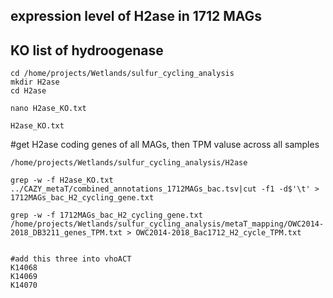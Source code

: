 ## expression level of H2ase in 1712 MAGs 

## KO list of hydroogenase
```
cd /home/projects/Wetlands/sulfur_cycling_analysis
mkdir H2ase 
cd H2ase

nano H2ase_KO.txt

H2ase_KO.txt
```


#get H2ase coding genes of all MAGs, then TPM valuse across all samples
```
/home/projects/Wetlands/sulfur_cycling_analysis/H2ase

grep -w -f H2ase_KO.txt ../CAZY_metaT/combined_annotations_1712MAGs_bac.tsv|cut -f1 -d$'\t' > 1712MAGs_bac_H2_cycling_gene.txt

grep -w -f 1712MAGs_bac_H2_cycling_gene.txt /home/projects/Wetlands/sulfur_cycling_analysis/metaT_mapping/OWC2014-2018_DB3211_genes_TPM.txt > OWC2014-2018_Bac1712_H2_cycle_TPM.txt


#add this three into vhoACT
K14068
K14069
K14070
```
